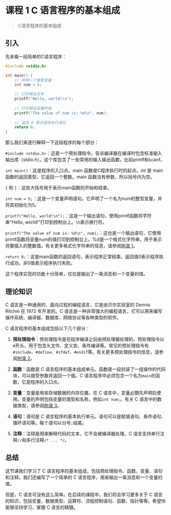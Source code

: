 # 课程 1 C 语言程序的基本组成

> C语言程序的基本组成

## **引入**

先来看一段简单的C语言程序：

```C
#include <stdio.h>

int main() {
    // 声明一个整型变量
    int num = 5;

    // 打印输出文本
    printf("Hello, world!\n");
    
    // 打印输出变量的值
    printf("The value of num is: %d\n", num);
    
    // 返回 0 表示程序执行成功
    return 0;
}
```

那么我们来逐行解释一下这段程序的每个部分：

`#include <stdio.h>`：这是一个预处理指令，告诉编译器在编译时包含标准输入输出库（stdio.h）。这个库包含了一些常用的输入输出函数，比如printf和scanf。

`int main()`：这是程序的入口点。main 函数是C程序执行时的起点。int 是 main 函数的返回类型，它返回一个整数。main 函数没有参数，所以括号内为空。

`{` 和 `}`：这些大括号用于表示main函数的开始和结束。

`int num = 5;`：这是一个变量声明语句。它声明了一个名为num的整型变量，并将其初始化为5。

`printf("Hello, world!\n");`：这是一个输出语句，使用printf函数将字符串"Hello, world!"打印到控制台上。\n表示换行符。

`printf("The value of num is: %d\n", num);`：这也是一个输出语句，它使用printf函数将变量num的值打印到控制台上。%d是一个格式化字符串，用于表示将要插入的整数值。有关更多格式化字符串的信息，请参阅[附录 1](A1.md)。

`return 0;`：这是main函数的返回语句，表示程序正常结束。返回值0表示程序执行成功，非0值表示程序执行失败。

这个程序实现的功能十分简单，仅仅是输出了一条消息和一个变量的值。

## **理论知识**

C 语言是一种通用的、面向过程的编程语言，它是由贝尔实验室的 Dennis Ritchie 在 1972 年开发的。C 语言是一种非常强大的编程语言，它可以用来编写操作系统、编译器、数据库、网络协议等各种类型的软件。

C 语言程序的基本组成包括以下几个部分：

1. **预处理指令**：预处理指令是在程序编译之前由预处理器处理的。预处理指令以`#`开头，用于包含头文件、定义宏、条件编译等。常见的预处理指令有`#include`、`#define`、`#ifdef`、`#endif`等。有关更多预处理指令的信息，请参阅[附录 2](A2.md)。

2. **函数**：函数是 C 语言程序的基本组成单元。函数是一段封装了一组操作的代码块，可以接受参数并返回一个值。C 语言程序中必须包含一个名为`main`的函数，它是程序的入口点。

3. **变量**：变量是用来存储数据的内存位置。在 C 语言中，变量必顋先声明后使用。变量的声明包括变量的类型和名称，例如`int num;`。有关 C 语言中的数据类型，请参阅[附录 3](A3.md)。

4. **语句**：语句是 C 语言程序的基本执行单元。语句可以是赋值语句、条件语句、循环语句等。每个语句以分号`;`结尾。

5. **注释**：注释是用来解释代码的文本，它不会被编译器处理。C 语言支持单行注释`//`和多行注释`/* ... */`。

## **总结**

这节课我们学习了 C 语言程序的基本组成，包括预处理指令、函数、变量、语句和注释。我们还编写了一个简单的 C 语言程序，用来输出一条消息和一个变量的值。

但是，C 语言可没有这么简单。在后续的课程中，我们将会学习更多关于 C 语言的知识，包括变量、数据类型、运算符、流程控制语句、函数、指针等等。希望你能够坚持学习，掌握 C 语言的精髓。